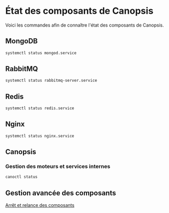 # État des composants de Canopsis

Voici les commandes afin de connaître l'état des composants de Canopsis.

## MongoDB

```sh
systemctl status mongod.service
```

## RabbitMQ

```sh
systemctl status rabbitmq-server.service
```

## Redis

```sh
systemctl status redis.service
```

## Nginx

```sh
systemctl status nginx.service
```

## Canopsis

### Gestion des moteurs et services internes

```sh
canoctl status
```

## Gestion avancée des composants

[Arrêt et relance des composants](../guide-administration/gestion-composants/arret-relance-composants.md)
